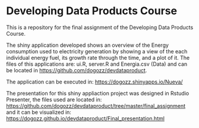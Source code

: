 # Developing Data Products Course

This is a repository for the final assignment of the Developing Data Products Course. 

The shiny application developed shows an overview of the Energy consumption used to electricity generation by showing a view of the each individual energy fuel, its growth rate through the time, and a plot of it. The files of this applications are: 
ui.R, server.R and Energia.csv (Data) and can be located in https://github.com/dogozz/devdataproduct.

The application can be executed in: https://dogozz.shinyapps.io/Nueva/

The presentation for this shiny appliaction project was designed in Rstudio Presenter, the files used are located in: https://github.com/dogozz/devdataproduct/tree/master/final_assignment
and it can be visualized in: https://dogozz.github.io/devdataproduct/Final_presentation.html

